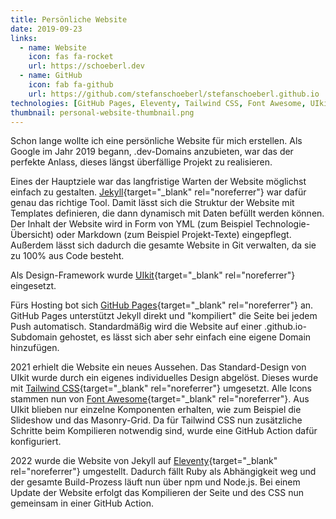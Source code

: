 ```yaml
---
title: Persönliche Website
date: 2019-09-23
links:
  - name: Website
    icon: fas fa-rocket
    url: https://schoeberl.dev
  - name: GitHub
    icon: fab fa-github
    url: https://github.com/stefanschoeberl/stefanschoeberl.github.io
technologies: [GitHub Pages, Eleventy, Tailwind CSS, Font Awesome, UIkit]
thumbnail: personal-website-thumbnail.png
---
```

Schon lange wollte ich eine persönliche Website für mich erstellen.
Als Google im Jahr 2019 begann, .dev-Domains anzubieten, war das der perfekte Anlass, dieses längst überfällige Projekt zu realisieren.

Eines der Hauptziele war das langfristige Warten der Website möglichst einfach zu gestalten.
[Jekyll](https://jekyllrb.com){target="_blank" rel="noreferrer"} war dafür genau das richtige Tool.
Damit lässt sich die Struktur der Website mit Templates definieren, die dann dynamisch mit Daten befüllt werden können.
Der Inhalt der Website wird in Form von YML (zum Beispiel Technologie-Übersicht) oder Markdown (zum Beispiel Projekt-Texte) eingepflegt.
Außerdem lässt sich dadurch die gesamte Website in Git verwalten, da sie zu 100% aus Code besteht.

Als Design-Framework wurde [UIkit](https://getuikit.com){target="_blank" rel="noreferrer"} eingesetzt.

Fürs Hosting bot sich [GitHub Pages](https://pages.github.com){target="_blank" rel="noreferrer"} an. GitHub Pages unterstützt Jekyll direkt und "kompiliert" die Seite bei jedem Push automatisch.
Standardmäßig wird die Website auf einer .github.io-Subdomain gehostet, es lässt sich aber sehr einfach eine eigene Domain hinzufügen.

2021 erhielt die Website ein neues Aussehen.
Das Standard-Design von UIkit wurde durch ein eigenes individuelles Design abgelöst.
Dieses wurde mit [Tailwind CSS](https://tailwindcss.com){target="_blank" rel="noreferrer"} umgesetzt.
Alle Icons stammen nun von [Font Awesome](https://fontawesome.com){target="_blank" rel="noreferrer"}.
Aus UIkit blieben nur einzelne Komponenten erhalten, wie zum Beispiel die Slideshow und das Masonry-Grid.
Da für Tailwind CSS nun zusätzliche Schritte beim Kompilieren notwendig sind, wurde eine GitHub Action dafür konfiguriert.

2022 wurde die Website von Jekyll auf [Eleventy](https://www.11ty.dev){target="_blank" rel="noreferrer"} umgestellt.
Dadurch fällt Ruby als Abhängigkeit weg und der gesamte Build-Prozess läuft nun über npm und Node.js.
Bei einem Update der Website erfolgt das Kompilieren der Seite und des CSS nun gemeinsam in einer GitHub Action.
